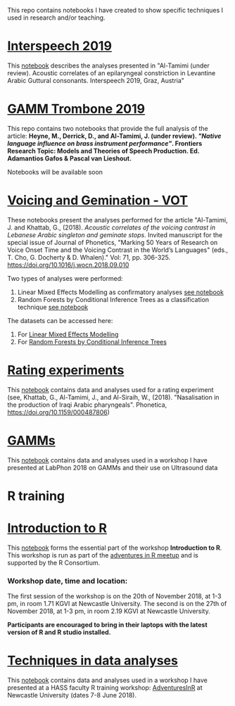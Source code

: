 This repo contains notebooks I have created to show specific techniques I used in research and/or teaching.


# [Interspeech 2019](https://jalalal-tamimi.github.io/InterSpeech-2019/)

This [notebook](https://jalalal-tamimi.github.io/InterSpeech-2019/InterSpeech2019.nb.html) describes the analyses presented in "Al-Tamimi (under review). Acoustic correlates of an epilaryngeal constriction in Levantine Arabic Guttural consonants. Interspeech 2019, Graz, Austria"

# [GAMM Trombone 2019](https://jalalal-tamimi.github.io/GAMM-Trombone-2019/)

This repo contains two notebooks that provide the full analysis of the article: **Heyne, M., Derrick, D., and Al-Tamimi, J. (under review). *"Native language influence on brass instrument performance"*. Frontiers Research Topic: Models and Theories of Speech Production. Ed. Adamantios Gafos & Pascal van Lieshout.**

Notebooks will be available soon

# [Voicing and Gemination - VOT](https://jalalal-tamimi.github.io/R-Voicing-Gemination-VOT/)

These notebooks present the analyses performed for the article "Al-Tamimi, J. and Khattab, G., (2018). *Acoustic correlates of the voicing contrast in Lebanese Arabic singleton and geminate stops*. Invited manuscript for the special issue of Journal of Phonetics, "Marking 50 Years of Research on Voice Onset Time and the Voicing Contrast in the World’s Languages" (eds., T. Cho, G. Docherty & D. Whalen)." Vol: 71, pp. 306-325. https://doi.org/10.1016/j.wocn.2018.09.010

Two types of analyses were performed:

1. Linear Mixed Effects Modelling as confirmatory analyses [see notebook](https://jalalal-tamimi.github.io/R-Voicing-Gemination-VOT/Voicing%20and%20Gemination%20-%20Mixed%20Effects%20Modelling.nb.html)
2. Random Forests by Conditional Inference Trees as a classification technique [see notebook](https://jalalal-tamimi.github.io/R-Voicing-Gemination-VOT/Voicing%20and%20Gemination%20-%20Random%20Forests.nb.html)

The datasets can be accessed here:

1. For [Linear Mixed Effects Modelling](https://github.com/JalalAl-Tamimi/R-Voicing-Gemination-VOT/blob/master/resultsGemination.csv)
2. For [Random Forests by Conditional Inference Trees](https://github.com/JalalAl-Tamimi/R-Voicing-Gemination-VOT/blob/master/ResultsFullOriginalData.csv)


# [Rating experiments](https://jalalal-tamimi.github.io/R-Rating-data/)

This [notebook](https://jalalal-tamimi.github.io/R-Rating-data/Rating-VQ-Nas-Phonetica.nb.html) contains data and analyses used for a rating experiment (see, Khattab, G., Al-Tamimi, J., and Al-Siraih, W., (2018). "Nasalisation in the production of Iraqi Arabic pharyngeals". Phonetica, https://doi.org/10.1159/000487806)


# [GAMMs](https://jalalal-tamimi.github.io/R-GAMM-LabPhon18/)

This [notebook](https://jalalal-tamimi.github.io/R-GAMM-LabPhon18/GAMMsLabPhon.nb.html) contains data and analyses used in a workshop I have presented at LabPhon 2018 on GAMMs and their use on Ultrasound data

# R training

# [Introduction to R](https://jalalal-tamimi.github.io/R-Introduction-to-R/)

This [notebook](https://jalalal-tamimi.github.io/R-Introduction-to-R/Introduction_to_R.nb.html) forms the essential part of the workshop **Introduction to R**. This workshop is run as part of the [adventures in R meetup](https://www.meetup.com/Adventures-in-R-Meetup/) and is supported by the R Consortium. 

### Workshop date, time and location:
The first session of the workshop is on the 20th of November 2018, at 1-3 pm, in room 1.71 KGVI at Newcastle University. The second is on the 27th of November 2018, at 1-3 pm, in room 2.19 KGVI at Newcastle University.

**Participants are encouraged to bring in their laptops with the latest version of R and R studio installed.**

# [Techniques in data analyses](https://jalalal-tamimi.github.io/R-Techniques-in-Data-Analyses/)

This [notebook](https://jalalal-tamimi.github.io/R-Techniques-in-Data-Analyses/Session_4-AnalysingData.nb.html) contains data and analyses used in a workshop I have presented at a HASS faculty R training workshop: [AdventuresInR](https://github.com/JalalAl-Tamimi/AdventuresInR) at Newcastle University (dates 7-8 June 2018).


